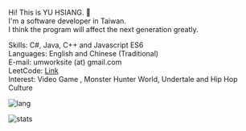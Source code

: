 Hi! This is YU HSIANG.  👋  
I'm a software developer in Taiwan.  
I think the program will affect the next generation greatly.  

Skills: C#, Java, C++ and Javascript ES6  
Languages: English and Chinese (Traditional)  
E-mail: umworksite (at) gmail.com  
LeetCode: [Link](https://leetcode.com/umworksite/)  
Interest: Video Game , Monster Hunter World, Undertale and Hip Hop Culture  


![lang](https://github-readme-stats.vercel.app/api/top-langs/?username=yuhsiang237&hide=html,blade,css&layout=compact)

![stats](https://github-readme-stats.vercel.app/api?username=yuhsiang237&show_icons=true&hide=contribs)
